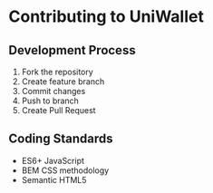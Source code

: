# Contributing to UniWallet

## Development Process
1. Fork the repository
2. Create feature branch
3. Commit changes
4. Push to branch
5. Create Pull Request

## Coding Standards
- ES6+ JavaScript
- BEM CSS methodology
- Semantic HTML5
